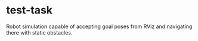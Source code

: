 # test-task
Robot simulation capable of accepting goal poses from RViz and navigating there with static obstacles.
